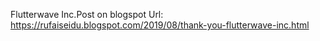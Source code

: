 Flutterwave Inc.Post on blogspot Url: https://rufaiseidu.blogspot.com/2019/08/thank-you-flutterwave-inc.html
